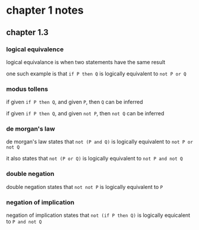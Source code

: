 # chapter 1 notes

## chapter 1.3

### logical equivalence

logical equivalance is when two statements have the same result

one such example is that `if P then Q` is logically equivalent to `not P or Q`

### modus tollens

if given `if P then Q`, and given `P`, then `Q` can be inferred

if given `if P then Q`, and given `not P`, then `not Q` can be inferred

### de morgan's law

de morgan's law states that `not (P and Q)` is logically equivalent to `not P or not Q`

it also states that `not (P or Q)` is logically equivalent to `not P and not Q`

### double negation

double negation states that `not not P` is logically equivalent to `P`

### negation of implication

negation of implication states that `not (if P then Q)` is logically equicalent to `P and not Q`


